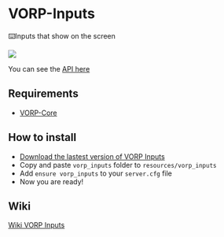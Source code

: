 # VORP-Inputs
⌨️Inputs that show on the screen

![](http://docs.vorpcore.com:3000/inputs.png)


You can see the [API here](http://docs.vorpcore.com:3000/vorp-inputs)
## Requirements
- [VORP-Core](https://github.com/VORPCORE/VORP-Core)

## How to install
* [Download the lastest version of VORP Inputs](https://github.com/VORPCORE/VORP-Inputs/releases)
* Copy and paste ```vorp_inputs``` folder to ```resources/vorp_inputs```
* Add ```ensure vorp_inputs``` to your ```server.cfg``` file
* Now you are ready!

## Wiki
[Wiki VORP Inputs](http://docs.vorpcore.com:3000/vorp-inputs)
